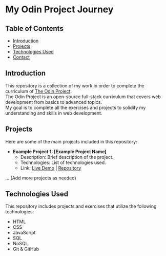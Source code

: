 # My Odin Project Journey

## Table of Contents

- [Introduction](#introduction)
- [Projects](#projects)
- [Technologies Used](#technologies-used)
- [Contact](#contact)

## Introduction

This repository is a collection of my work in order to complete the curriculum of [The Odin Project](https://www.theodinproject.com).<br>
The Odin Project is an open-source full-stack curriculum that covers web development from basics to advanced topics.<br>
My goal is to complete all the exercises and projects to solidify my understanding and skills in web development.

## Projects

Here are some of the main projects included in this repository:

- **Example Project 1: [Example Project Name]**
  - Description: Brief description of the project.
  - Technologies: List of technologies used.
  - Link: [Live Demo](#) | [Repository](#)

... (Add more projects as needed)

## Technologies Used

This repository includes projects and exercises that utilize the following technologies:

- HTML
- CSS
- JavaScript
- SQL
- NoSQL
- Git & GitHub